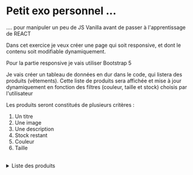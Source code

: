 # Petit exo personnel ...
.... pour manipuler un peu de JS Vanilla avant de passer à l'apprentissage de REACT

Dans cet exercice je veux créer une page qui soit responsive, et dont le contenu soit modifiable dynamiquement.

Pour la partie responsive je vais utiliser Bootstrap 5

Je vais créer un tableau de données en dur dans le code, qui listera des produits (vêtements).
Cette liste de produits sera affichée et mise à jour dynamiquement en fonction des filtres (couleur, taille et stock) choisis par l'utilisateur

Les produits seront constitués de plusieurs critères :
<ol>
  <li>Un titre</li>
  <li>Une image</li>
  <li>Une description</li>
  <li>Stock restant</li>
  <li>Couleur</li>
  <li>Taille</li>
</ol> 
<br>

<details>
  <summary>
    Liste des produits
  </summary>

```js
[
        {
          name: 'Pantalon',
          picture: 'https://vstreet.eu/375-large_default/pantalon-moto-vstreet-chino-beige.jpg',
          description: 'Un pantalon est un vêtement porté sur la partie inférieure du corps, les deux jambes étant couvertes séparément.',
          stock: 5,
          color: 'black',
          size: 'medium'
        },
        {
          name: 'Veste',
          picture: 'https://media.ccvmode.com/125711-large_new_default/premium-by-jack-jones-veste-homme-bleu.jpg',
          description: 'Une veste est un vêtement à manches longues couvrant la partie supérieure du corps qui s\'ouvre sur le devant et ne descend pas plus bas que les hanches',
          stock: 3,
          color: 'black',
          size: 'medium'
        },
        {
          name: 'Tee-shirt',
          picture: 'https://img01.ztat.net/article/spp-media-p1/b37c72e1184c3acb8cab529d8b7a644c/2490d6d4805443b4b4481dee0e96ac0c.jpg?imwidth=762',
          description: 'Un tee-shirt est un maillot de corps qui doit son nom à sa forme en « T », sans col et initialement à manches courtes3 mais éventuellement à manches longues',
          stock: 5,
          color: 'black',
          size: 'medium'
        },
        {
          name: 'Chaussette',
          picture: 'https://www.labonal.fr/18341-large_default/chaussettes-tennis-coton-blanc.jpg',
          description: 'Une chaussette est un bas qui s\'arrête à mi-jambe ou à la cheville et se porte à l\'intérieur d\'une chaussure ou d\'un chausson',
          stock: 3,
          color: 'white',
          size: 'large'
        },
        {
          name: 'Chemise noir',
          picture: 'https://img.ltwebstatic.com/images3_pi/2021/10/11/163391778159e817dc0bd8050cf7528d0144ee01b3_thumbnail_600x.webp',
          description: 'Une chemise est un vêtement qui couvre le buste et les bras.',
          stock: 6,
          color: 'black',
          size: 'large'
        },
        {
          name: 'Chemise blanche',
          picture: 'https://img.ltwebstatic.com/images3_pi/2021/09/13/16315091545921f52b884479a0ebda6370eb7f4f42_thumbnail_600x.webp',
          description: 'Une chemise est un vêtement qui couvre le buste et les bras.',
          stock: 10,
          color: 'white',
          size: 'large'
        },
        {
          name: 'Chaussures',
          picture: 'https://upload.wikimedia.org/wikipedia/commons/d/d3/Mens%27_ballroom_shoes%2C_Eurodance_CZ.jpg',
          description: 'Il s\'agit  d\'un accessoire de mode qui vêt les femmes comme les hommes',
          stock: 1,
          color: 'black',
          size: 'large'
        },
      ]
```
</details>